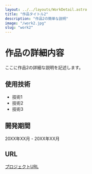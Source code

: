 ```yaml
---
layout: ../../layouts/WorkDetail.astro
title: "作品タイトル2"
description: "作品2の簡単な説明"
image: "/work2.jpg"
slug: "work2"
---
```


# 作品の詳細内容

ここに作品2の詳細な説明を記述します。

## 使用技術

- 技術1
- 技術2
- 技術3

## 開発期間
20XX年XX月 - 20XX年XX月

## URL
[プロジェクトURL](https://example.com)
